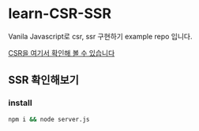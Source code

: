# learn-CSR-SSR

Vanila Javascript로 csr, ssr 구현하기 example repo 입니다.

[CSR을 여기서 확인해 볼 수 있습니다](https://sonicce99.github.io/learn-CSR-SSR/csr/index.html)

## SSR 확인해보기

### install 

```bash
npm i && node server.js
```
